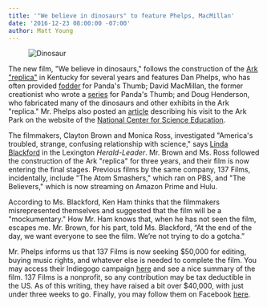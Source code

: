 ```yaml
---
title: '"We believe in dinosaurs" to feature Phelps, MacMillan'
date: '2016-12-23 08:00:00 -07:00' 
author: Matt Young
---
```


<figure>
<img src="{{ site.baseurl }}/uploads/2016/We_Believe_in_Dinosaurs_600.jpg" alt="Dinosaur" />
</figure>

The new film, "We believe in dinosaurs," follows the construction of the [Ark "replica"](https://pandasthumb.org/archives/2016/04/the-ark-park-is.html) in Kentucky for several years and features Dan Phelps, who has often provided [fodder](https://pandasthumb.org/archives/2012/08/behind-the-scen.html) for Panda's Thumb; David MacMillan, the former creationist who wrote a [series](https://pandasthumb.org/archives/2014/05/understanding-c.html) for Panda's Thumb; and Doug Henderson, who fabricated many of the dinosaurs and other exhibits in the Ark "replica." Mr. Phelps also posted an [article](https://ncse.com/library-resource/kentucky-gets-ark-shaped-second-creation-museum) describing his visit to the Ark Park on the website of the [National Center for Science Education](https://ncse.com).

The filmmakers, Clayton Brown and Monica Ross, investigated "America's troubled, strange, confusing relationship with science," says [Linda Blackford](http://www.kentucky.com/news/local/education/article119659733.html) in the Lexington *Herald-Leader*. Mr. Brown and Ms. Ross followed the construction of the Ark "replica" for three years, and their film is now entering the final stages. Previous films by the same company, 137 Films, incidentally, include "The Atom Smashers," which ran on PBS, and "The Believers," which is now streaming on Amazon Prime and Hulu.

According to Ms. Blackford, Ken Ham thinks that the filmmakers misrepresented themselves and suggested that the film will be a "mockumentary." How Mr. Ham knows that, when he has not seen the film, escapes me. Mr. Brown, for his part, told Ms. Blackford, “At the end of the day, we want everyone to see the film. We’re not trying to do a gotcha.”

Mr. Phelps informs us that 137 Films is now seeking $50,000 for editing, buying music rights, and whatever else is needed to complete the film. You may access their Indiegogo campaign [here](https://www.indiegogo.com/projects/we-believe-in-dinosaurs-science#/) and see a nice summary of the film. 137 Films is a nonprofit, so any contribution may be tax deductible in the US. As of this writing, they have raised a bit over $40,000, with just under three weeks to go. Finally, you may follow them on Facebook [here](https://www.facebook.com/WeBelieveInDinosaurs/).

